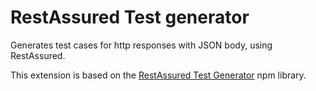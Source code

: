 # RestAssured Test generator

Generates test cases for http responses with JSON body, using RestAssured.

This extension is based on the [RestAssured Test Generator](https://www.npmjs.com/package/restassured-test-generator) npm library.

